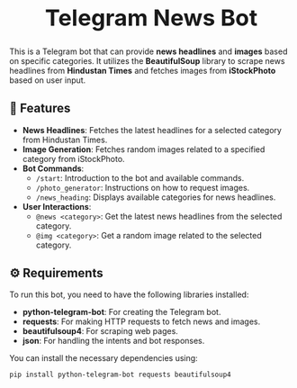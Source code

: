 # <h1 align="center" style="font-size: 40px;">Telegram News Bot</h1>

This is a Telegram bot that can provide **news headlines** and **images** based on specific categories. It utilizes the **BeautifulSoup** library to scrape news headlines from **Hindustan Times** and fetches images from **iStockPhoto** based on user input.

## 🚀 Features

- **News Headlines**: Fetches the latest headlines for a selected category from Hindustan Times.
- **Image Generation**: Fetches random images related to a specified category from iStockPhoto.
- **Bot Commands**:
  - `/start`: Introduction to the bot and available commands.
  - `/photo_generator`: Instructions on how to request images.
  - `/news_heading`: Displays available categories for news headlines.
- **User Interactions**:
  - `@news <category>`: Get the latest news headlines from the selected category.
  - `@img <category>`: Get a random image related to the selected category.

## ⚙️ Requirements

To run this bot, you need to have the following libraries installed:

- **python-telegram-bot**: For creating the Telegram bot.
- **requests**: For making HTTP requests to fetch news and images.
- **beautifulsoup4**: For scraping web pages.
- **json**: For handling the intents and bot responses.

You can install the necessary dependencies using:

```bash
pip install python-telegram-bot requests beautifulsoup4

